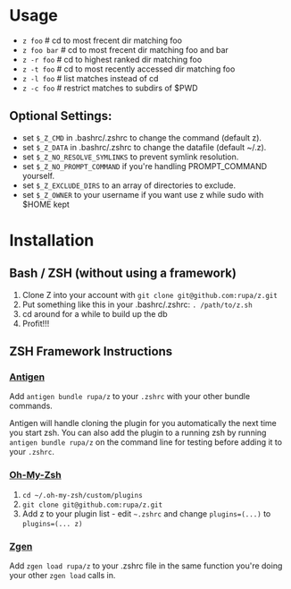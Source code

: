 # Usage

* `z foo`     # cd to most frecent dir matching foo
* `z foo bar` # cd to most frecent dir matching foo and bar
* `z -r foo`  # cd to highest ranked dir matching foo
* `z -t foo`  # cd to most recently accessed dir matching foo
* `z -l foo`  # list matches instead of cd
* `z -c foo`  # restrict matches to subdirs of $PWD

## Optional Settings:

* set `$_Z_CMD` in .bashrc/.zshrc to change the command (default z).
* set `$_Z_DATA` in .bashrc/.zshrc to change the datafile (default ~/.z).
* set `$_Z_NO_RESOLVE_SYMLINKS` to prevent symlink resolution.
* set `$_Z_NO_PROMPT_COMMAND` if you're handling PROMPT_COMMAND yourself.
* set `$_Z_EXCLUDE_DIRS` to an array of directories to exclude.
* set `$_Z_OWNER` to your username if you want use z while sudo with $HOME kept

# Installation

## Bash / ZSH (without using a framework)

1. Clone Z into your account with `git clone git@github.com:rupa/z.git`
2. Put something like this in your .bashrc/.zshrc: `. /path/to/z.sh`
3. cd around for a while to build up the db
4. Profit!!!

## ZSH Framework Instructions

### [Antigen](https://github.com/zsh-users/antigen)

Add `antigen bundle rupa/z` to your `.zshrc` with your other bundle commands.

Antigen will handle cloning the plugin for you automatically the next time you start zsh. You can also add the plugin to a running zsh by running `antigen bundle rupa/z` on the command line for testing before adding it to your `.zshrc`.

### [Oh-My-Zsh](http://ohmyz.sh/)

1. `cd ~/.oh-my-zsh/custom/plugins`
2. `git clone git@github.com:rupa/z.git`
3. Add z to your plugin list - edit `~.zshrc` and change `plugins=(...)` to `plugins=(... z)`

### [Zgen](https://github.com/tarjoilija/zgen)

Add `zgen load rupa/z` to your .zshrc file in the same function you're doing your other `zgen load` calls in.
